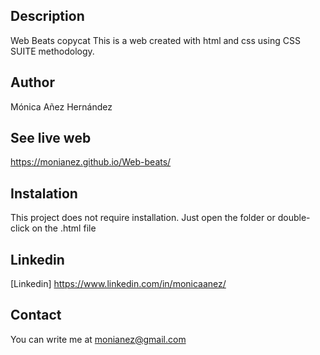 ## Description
Web Beats copycat
This is a web created with html and css using CSS SUITE methodology.

## Author
Mónica Añez Hernández

## See live web
https://monianez.github.io/Web-beats/

## Instalation
This project does not require installation. Just open the folder or double-click on the .html file

## Linkedin
[Linkedin] https://www.linkedin.com/in/monicaanez/

## Contact
You can write me at monianez@gmail.com

